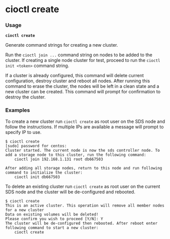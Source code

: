 # cioctl create

### **Usage**

**`cioctl create`**

Generate command strings for creating a new cluster. 

Run the `cioctl join ...` command string on nodes to be added to the cluster. If creating a single node cluster for test, proceed to run the `cioctl init <token>` command string. 

If a cluster is already configured, this command will delete current configuration, destroy cluster and reboot all nodes. After running this command to erase the cluster, the nodes will be left in a clean state and a new cluster can be created. This command will prompt for confirmation to destroy the cluster. 

### **Examples**

To create a new cluster run `cioctl create` as root user on the SDS node and follow the instructions. If multiple IPs are available a message will prompt to specify IP to use.
```
$ cioctl create
[sudo] password for centos:
Cluster started. The current node is now the sds controller node. To add a storage node to this cluster, run the following command:
    cioctl join 192.168.1.131 root db667503

After adding all storage nodes, return to this node and run following command to initialize the cluster:
    cioctl init db667503
```

To delete an existing cluster run `cioctl create` as root user on the current SDS node and the cluster will be de-configured and rebooted.
```
$ cioctl create
This is an active cluster. This operation will remove all member nodes for a new cluster
Data on existing volumes will be deleted!
Please confirm you wish to proceed [Y/N]: Y
The cluster will be de-configured then rebooted. After reboot enter following command to start a new cluster:
    cioctl create
```
